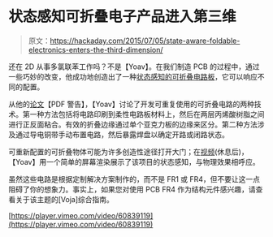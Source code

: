# 状态感知可折叠电子产品进入第三维

> 原文：<https://hackaday.com/2015/07/05/state-aware-foldable-electronics-enters-the-third-dimension/>

还在 2D 从事多氯联苯工作吗？不是【Yoav】。在我们制造 PCB 的过程中，通过一些巧妙的改变，他成功地创造出了一种[状态感知的可折叠电路板](http://matter.media.mit.edu/tools/details/pcb-origami#prettyPhoto)，它可以响应不同的配置。

从他的[论文](http://erikdemaine.org/papers/PCBOrigami_JMD2013/paper.pdf)【PDF 警告】，【Yoav】讨论了开发可重复使用的可折叠电路的两种技术。第一种方法包括将电路印刷到柔性电路板材料上，然后在两层丙烯酸树脂之间进行正反面粘合。有效的折叠边缘通过单个亚克力板的边缘来区分。第二种方法涉及通过导电铜带手动布置电路，然后暴露焊盘以确定开路或闭路状态。

可重新配置的可折叠物体可能为许多创造性途径打开大门；在[视频](https://vimeo.com/60839119)(休息后)，【Yoav】用一个简单的屏幕渲染展示了该项目的状态感知，与物理效果相呼应。

虽然这些电路是根据定制解决方案制作的，而不是 FR1 或 FR4，但不要让这一点阻碍了你的想象力。事实上，如果您对使用 PCB FR4 作为结构元件感兴趣，请查看关于该主题的[Voja]综合指南。

[https://player.vimeo.com/video/60839119](https://player.vimeo.com/video/60839119)